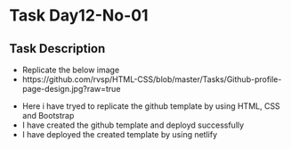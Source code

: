 <h1>Task Day12-No-01</h1>
<h2>Task Description</h2>
<ul>
  <li>Replicate the below image</li>
  <li>https://github.com/rvsp/HTML-CSS/blob/master/Tasks/Github-profile-page-design.jpg?raw=true</li>
</ul>
<ul>
  <li>Here i have tryed to replicate the github template by using HTML, CSS and Bootstrap</li>
  <li>I have created the github template and deployd successfully</li>
  <li>I  have deployed the created template by using netlify</li>
</ul>



